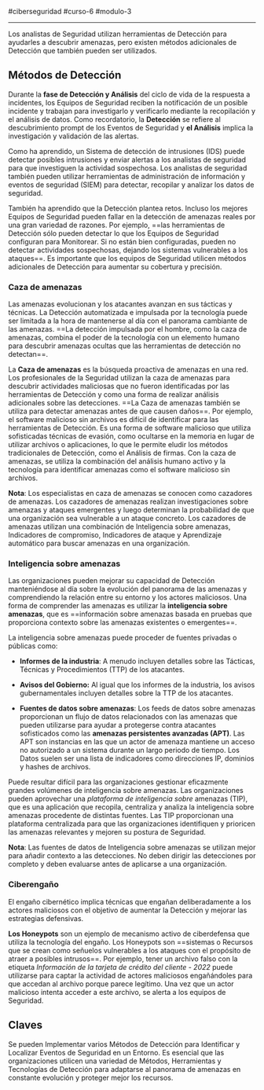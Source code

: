 #ciberseguridad #curso-6 #modulo-3 

---
Los analistas de Seguridad utilizan herramientas de Detección para ayudarles a descubrir amenazas, pero existen métodos adicionales de Detección que también pueden ser utilizados.
## Métodos de Detección

Durante la **fase de Detección y Análisis** del ciclo de vida de la respuesta a incidentes, los Equipos de Seguridad reciben la notificación de un posible incidente y trabajan para investigarlo y verificarlo mediante la recopilación y el análisis de datos. Como recordatorio, la **Detección** se refiere al descubrimiento prompt de los Eventos de Seguridad y **el Análisis** implica la investigación y validación de las alertas.

Como ha aprendido, un Sistema de detección de intrusiones (IDS) puede detectar posibles intrusiones y enviar alertas a los analistas de seguridad para que investiguen la actividad sospechosa. Los analistas de seguridad también pueden utilizar herramientas de administración de información y eventos de seguridad (SIEM) para detectar, recopilar y analizar los datos de seguridad.

También ha aprendido que la Detección plantea retos. Incluso los mejores Equipos de Seguridad pueden fallar en la detección de amenazas reales por una gran variedad de razones. Por ejemplo, ==las herramientas de Detección sólo pueden detectar lo que los Equipos de Seguridad configuran para Monitorear. Si no están bien configuradas, pueden no detectar actividades sospechosas, dejando los sistemas vulnerables a los ataques==. Es importante que los equipos de Seguridad utilicen métodos adicionales de Detección para aumentar su cobertura y precisión.
### Caza de amenazas

Las amenazas evolucionan y los atacantes avanzan en sus tácticas y técnicas. La Detección automatizada e impulsada por la tecnología puede ser limitada a la hora de mantenerse al día con el panorama cambiante de las amenazas. ==La detección impulsada por el hombre, como la caza de amenazas, combina el poder de la tecnología con un elemento humano para descubrir amenazas ocultas que las herramientas de detección no detectan==.

La **Caza de amenazas** es la búsqueda proactiva de amenazas en una red. Los profesionales de la Seguridad utilizan la caza de amenazas para descubrir actividades maliciosas que no fueron identificadas por las herramientas de Detección y como una forma de realizar análisis adicionales sobre las detecciones. ==La Caza de amenazas también se utiliza para detectar amenazas antes de que causen daños==. Por ejemplo, el software malicioso sin archivos es difícil de identificar para las herramientas de Detección. Es una forma de software malicioso que utiliza sofisticadas técnicas de evasión, como ocultarse en la memoria en lugar de utilizar archivos o aplicaciones, lo que le permite eludir los métodos tradicionales de Detección, como el Análisis de firmas. Con la caza de amenazas, se utiliza la combinación del análisis humano activo y la tecnología para identificar amenazas como el software malicioso sin archivos.

**Nota**: Los especialistas en caza de amenazas se conocen como cazadores de amenazas. Los cazadores de amenazas realizan investigaciones sobre amenazas y ataques emergentes y luego determinan la probabilidad de que una organización sea vulnerable a un ataque concreto. Los cazadores de amenazas utilizan una combinación de Inteligencia sobre amenazas, Indicadores de compromiso, Indicadores de ataque y Aprendizaje automático para buscar amenazas en una organización.
### Inteligencia sobre amenazas

Las organizaciones pueden mejorar su capacidad de Detección manteniéndose al día sobre la evolución del panorama de las amenazas y comprendiendo la relación entre su entorno y los actores maliciosos. Una forma de comprender las amenazas es utilizar la **inteligencia sobre amenazas**, que es ==información sobre amenazas basada en pruebas que proporciona contexto sobre las amenazas existentes o emergentes==.

La inteligencia sobre amenazas puede proceder de fuentes privadas o públicas como:

- **Informes de la industria**: A menudo incluyen detalles sobre las Tácticas, Técnicas y Procedimientos (TTP) de los atacantes.

- **Avisos del Gobierno:** Al igual que los informes de la industria, los avisos gubernamentales incluyen detalles sobre la TTP de los atacantes.

- **Fuentes de datos sobre amenazas**: Los feeds de datos sobre amenazas proporcionan un flujo de datos relacionados con las amenazas que pueden utilizarse para ayudar a protegerse contra atacantes sofisticados como las **amenazas persistentes avanzadas (APT)**. Las APT son instancias en las que un actor de amenaza mantiene un acceso no autorizado a un sistema durante un largo periodo de tiempo. Los Datos suelen ser una lista de indicadores como direcciones IP, dominios y hashes de archivos.

Puede resultar difícil para las organizaciones gestionar eficazmente grandes volúmenes de inteligencia sobre amenazas. Las organizaciones pueden aprovechar una _plataforma de inteligencia sobre_ amenazas (TIP), que es una aplicación que recopila, centraliza y analiza la inteligencia sobre amenazas procedente de distintas fuentes. Las TIP proporcionan una plataforma centralizada para que las organizaciones identifiquen y prioricen las amenazas relevantes y mejoren su postura de Seguridad.

**Nota**: Las fuentes de datos de Inteligencia sobre amenazas se utilizan mejor para añadir contexto a las detecciones. No deben dirigir las detecciones por completo y deben evaluarse antes de aplicarse a una organización.
### Ciberengaño

El engaño cibernético implica técnicas que engañan deliberadamente a los actores maliciosos con el objetivo de aumentar la Detección y mejorar las estrategias defensivas.

**Los Honeypots** son un ejemplo de mecanismo activo de ciberdefensa que utiliza la tecnología del engaño. Los Honeypots son ==sistemas o Recursos que se crean como señuelos vulnerables a los ataques con el propósito de atraer a posibles intrusos==. Por ejemplo, tener un archivo falso con la etiqueta _Información de la tarjeta de crédito_ _del cliente_ _- 2022_ puede utilizarse para captar la actividad de actores maliciosos engañándoles para que accedan al archivo porque parece legítimo. Una vez que un actor malicioso intenta acceder a este archivo, se alerta a los equipos de Seguridad.
## Claves

Se pueden Implementar varios Métodos de Detección para Identificar y Localizar Eventos de Seguridad en un Entorno. Es esencial que las organizaciones utilicen una variedad de Métodos, Herramientas y Tecnologías de Detección para adaptarse al panorama de amenazas en constante evolución y proteger mejor los recursos.